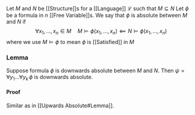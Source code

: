 Let $M$ and $N$ be [[Structure]]s for a [[Language]] $\mathcal{L}$ such that $M\subseteq N$
Let $\phi$ be a formula in $n$ [[Free Variable]]s.
We say that $\phi$ is absolute between $M$ and $N$ if 
$$
\forall x_{1},\dots,x_{n} \in M\quad %quad
M\models\phi(x_{1},\dots,x_{n}) \impliedby N\models\phi(x_{1},\dots,x_{n})
$$
where we use $M\models \phi$ to mean $\phi$ is [[Satisfied]] in $M$

### Lemma
Suppose formula $\phi$ is downwards absolute between $M$ and $N$.
Then $\psi=\forall y_{1}\dots \forall y_{k}\,\phi$ is downwards absolute.
#### Proof
Similar as in [[Upwards Absolute#Lemma]].
